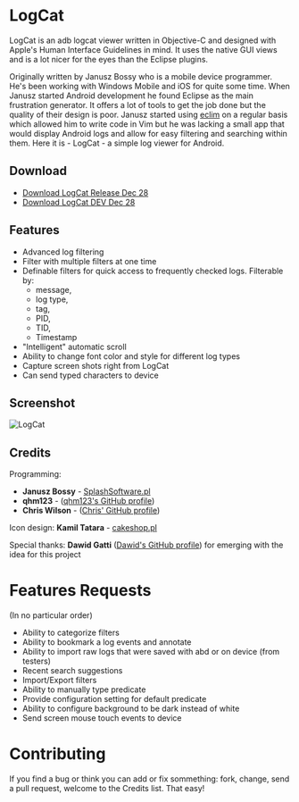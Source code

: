LogCat
======

LogCat is an adb logcat viewer written in Objective-C and designed
with Apple's Human Interface Guidelines in mind. It uses the native GUI views
and is a lot nicer for the eyes than the Eclipse plugins.

Originally written by Janusz Bossy who is a mobile device programmer. 
He's been working with Windows Mobile and iOS
for quite some time. When Janusz started Android development he found Eclipse
as the main frustration generator. It offers a lot of tools to get the job done
but the quality of their design is poor. Janusz started using [eclim][eclim] on a regular
basis which allowed him to write code in Vim but he was lacking a small app that
would display Android logs and allow for easy filtering and searching within
them. Here it is - LogCat - a simple log viewer for Android.


Download
--------
* [Download LogCat Release Dec 28](https://github.com/yepher/LogCat/wiki/LogCat.app_build_2012122800.zip)
* [Download LogCat DEV Dec 28](https://github.com/yepher/LogCat/wiki/LogCat.app_build_2012122800.zip)

Features
--------

* Advanced log filtering
* Filter with multiple filters at one time
* Definable filters for quick access to frequently checked logs. Filterable by:
	* message,
	* log type,
	* tag,
	* PID,
	* TID,
	* Timestamp
* "Intelligent" automatic scroll
* Ability to change font color and style for different log types
* Capture screen shots right from LogCat
* Can send typed characters to device

Screenshot
----------

![LogCat](http://januszbossy.pl/LogCat.png "LogCat")

Credits
-------

Programming:

- **Janusz Bossy** - [SplashSoftware.pl][splash]
- **qhm123** - ([qhm123's GitHub profile][qhmgit])
- **Chris Wilson** - ([Chris' GitHub profile][cwgit])

Icon design: **Kamil Tatara** - [cakeshop.pl][cake]

Special thanks: **Dawid Gatti** ([Dawid's GitHub profile][dggit]) for emerging
with the idea for this project

Features Requests
==================
(In no particular order)
* Ability to categorize filters
* Ability to bookmark a log events and annotate
* Ability to import raw logs that were saved with abd or on device (from testers)
* Recent search suggestions
* Import/Export filters
* Ability to manually type predicate
* Provide configuration setting for default predicate
* Ability to configure background to be dark instead of white
* Send screen mouse touch events to device

Contributing
============

If you find a bug or think you can add or fix sommething: fork, change, send
a pull request, welcome to the Credits list. That easy!

[eclim]: http://eclim.org "Eclim Homepage"
[splash]: http://splashsoftware.pl "SplashSoftware Homepage"
[cake]: http://cakeshop.pl "CakeShop"
[dggit]: https://github.com/dawidgatti "Dawid's GitHub Profile"
[cwgit]: https://github.com/yepher "Chris' GitHub profile"
[qhmgit]: https://github.com/qhm123 "qhm123's GitHub profile"
